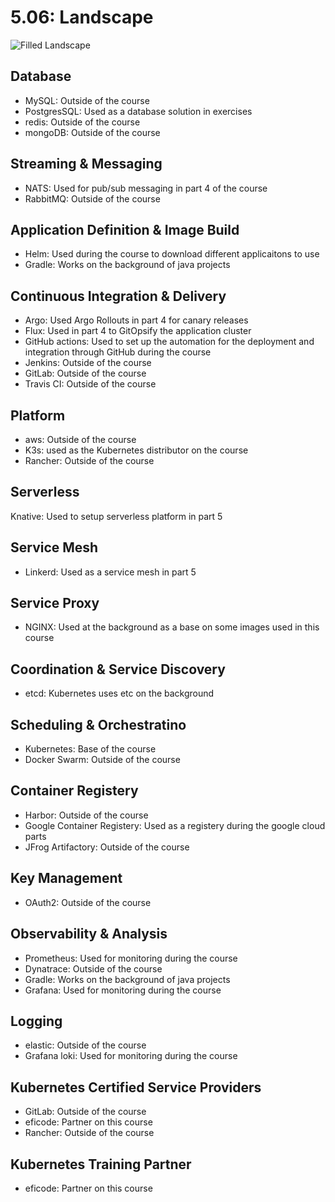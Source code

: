 # 5.06: Landscape

![Filled Landscape](./filledlandscape.png)
## Database
* MySQL: Outside of the course
* PostgresSQL: Used as a database solution in exercises
* redis: Outside of the course
* mongoDB: Outside of the course

## Streaming & Messaging
* NATS: Used for pub/sub messaging in part 4 of the course
* RabbitMQ: Outside of the course

## Application Definition & Image Build
* Helm: Used during the course to download different applicaitons to use
* Gradle: Works on the background of java projects

## Continuous Integration & Delivery
* Argo: Used Argo Rollouts in part 4 for canary releases
* Flux: Used in part 4 to GitOpsify the application cluster
* GitHub actions: Used to set up the automation for the deployment and integration through GitHub during the course
* Jenkins: Outside of the course
* GitLab: Outside of the course
* Travis CI: Outside of the course

## Platform
* aws: Outside of the course
* K3s: used as the Kubernetes distributor on the course
* Rancher: Outside of the course

## Serverless
Knative: Used to setup serverless platform in part 5

## Service Mesh
* Linkerd: Used as a service mesh in part 5

## Service Proxy
* NGINX: Used at the background as a base on some images used in this course

## Coordination & Service Discovery
* etcd: Kubernetes uses etc on the background

## Scheduling & Orchestratino
* Kubernetes: Base of the course
* Docker Swarm: Outside of the course

## Container Registery
* Harbor: Outside of the course
* Google Container Registery: Used as a registery during the google cloud parts
* JFrog Artifactory: Outside of the course

## Key Management
* OAuth2: Outside of the course

## Observability & Analysis
* Prometheus: Used for monitoring during the course
* Dynatrace: Outside of the course
* Gradle: Works on the background of java projects
* Grafana: Used for monitoring during the course

## Logging
* elastic: Outside of the course
* Grafana loki: Used for monitoring during the course

## Kubernetes Certified Service Providers
* GitLab: Outside of the course
* eficode: Partner on this course
* Rancher: Outside of the course

## Kubernetes Training Partner
* eficode: Partner on this course